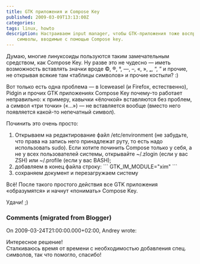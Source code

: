 ```yaml
---
title: GTK приложения и Compose Key
published: 2009-03-09T13:13:00Z
categories: 
tags: linux, howto
description: Настраиваем input manager, чтобы GTK-приложения тоже воспринимали
    символы, вводимые с помощью Compose key.
---
```


Думаю, многие линуксоиды пользуются таким замечательным средством, как Compose Key. Ну разве это не чудесно — иметь возможность вставлять значки вроде ©, ®, °, —, –, «, », „, “, ” и прочие, не открывая всякие там «таблицы символов» и прочие костыли? :)

Вот только есть одна проблема — в Iceweasel (и Firefox, естественно), Pidgin и прочих GTK приложениях Compose Key почему-то работает неправильно: к примеру, кавычки «ёлочкой» вставляются без проблем, а символ «три точки» («…») — не вставляется вообще (вместо него появляется какой-то непечатный символ).

Починить это очень просто:

<ol><li>Открываем на редактирование файл /etc/environment (не забудьте, что права на запись него принадлежат руту, то есть надо использовать sudo). Если хотите починить Compose только у себя, а не у всех пользователей системы, открывайте ~/.zlogin (если у вас ZSH) или ~/.profile (если у вас BASH);</li><li>добавляем в конец файла строку:
```
GTK_IM_MODULE="xim"
```
</li><li>сохраняем документ и перезагружаем систему</li></ol>

Всё! После такого простого действия все GTK приложения «образумятся» и начнут «понимать» Compose Key.

Удачи! ;)

<h3 id='hakyll-convert-comments-title'>Comments (migrated from Blogger)</h3>
<div class='hakyll-convert-comment'>
<p class='hakyll-convert-comment-date'>On 2009-03-24T21:00:00.000+02:00, Andrey wrote:</p>
<p class='hakyll-convert-comment-body'>
Интересное решение!<br/>
Сталкиваюсь время от времени с необходимостью добавления спец. символов, так что помогло, спасибо!
</p>
</div>



